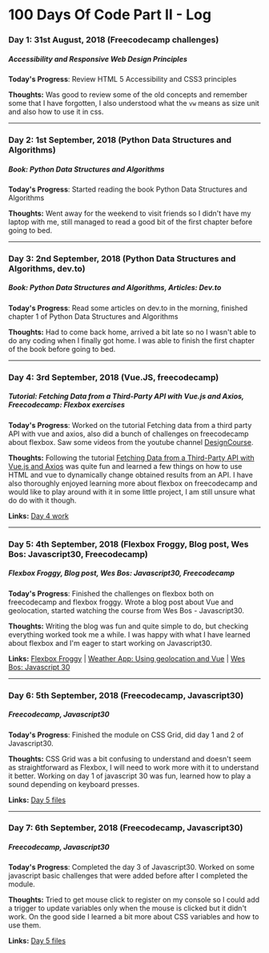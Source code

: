 # 100 Days Of Code Part II - Log

### Day 1: 31st August, 2018 (Freecodecamp challenges)
##### Accessibility and Responsive Web Design Principles

**Today's Progress**: Review HTML 5 Accessibility and CSS3 principles

**Thoughts:**  Was good to review some of the old concepts and remember some that I have forgotten, I also understood what the `vw` means as size unit and also how to use it in css.

----

### Day 2: 1st September, 2018 (Python Data Structures and Algorithms)
##### Book: Python Data Structures and Algorithms

**Today's Progress**: Started reading the book Python Data Structures and Algorithms

**Thoughts:**  Went away for the weekend to visit friends so I didn't have my laptop with me, still managed to read a good bit of the first chapter before going to bed.

----

### Day 3: 2nd September, 2018 (Python Data Structures and Algorithms, dev.to)
##### Book: Python Data Structures and Algorithms, Articles: Dev.to

**Today's Progress**: Read some articles on dev.to in the morning, finished chapter 1 of Python Data Structures and Algorithms

**Thoughts:**  Had to come back home, arrived a bit late so no I wasn't able to do any coding when I finally got home. I was able to finish the first chapter of the book before going to bed.

----

### Day 4: 3rd September, 2018 (Vue.JS, freecodecamp)
##### Tutorial: Fetching Data from a Third-Party API with Vue.js and Axios, Freecodecamp: Flexbox exercises

**Today's Progress**: Worked on the tutorial Fetching data from a third party API with vue and axios, also did a bunch of challenges on freecodecamp about flexbox. Saw some videos from the youtube channel [DesignCourse](https://www.youtube.com/user/DesignCourse).

**Thoughts:**  Following the tutorial [Fetching Data from a Third-Party API with Vue.js and Axios](https://www.sitepoint.com/fetching-data-third-party-api-vue-axios/) was quite fun and learned a few things on how to use HTML and vue to dynamically change obtained results from an API. I have also thoroughly enjoyed learning more about flexbox on freecodecamp and would like to play around with it in some little project, I am still unsure what do do with it though.

**Links:** [Day 4 work](day-4/index.html)

---

### Day 5: 4th September, 2018 (Flexbox Froggy, Blog post, Wes Bos: Javascript30, Freecodecamp)
##### Flexbox Froggy, Blog post, Wes Bos: Javascript30, Freecodecamp

**Today's Progress**: Finished the challenges on flexbox both on freecodecamp and flexbox froggy. Wrote a blog post about Vue and geolocation, started watching the course from Wes Bos - Javascript30.

**Thoughts:**  Writing the blog was fun and quite simple to do, but checking everything worked took me a while. I was happy with what I have learned about flexbox and I'm eager to start working on Javascript30.

**Links:** [Flexbox Froggy](https://flexboxfroggy.com) | [Weather App: Using geolocation and Vue](https://dev.to/fabiorosado/weather-app-using-geolocation-and-vue-1jc7) | [Wes Bos: Javascript 30](https://javascript30.com)

---

### Day 6: 5th September, 2018 (Freecodecamp, Javascript30)
##### Freecodecamp, Javascript30

**Today's Progress**: Finished the module on CSS Grid, did day 1 and 2 of Javascript30.

**Thoughts:**  CSS Grid was a bit confusing to understand and doesn't seem as straightforward as Flexbox, I will need to work more with it to understand it better. Working on day 1 of javascript 30 was fun, learned how to play a sound depending on keyboard presses.

**Links:** [Day 5 files](day-5/)

---

### Day 7: 6th September, 2018 (Freecodecamp, Javascript30)
##### Freecodecamp, Javascript30

**Today's Progress**: Completed the day 3 of Javascript30. Worked on some javascript basic challenges that were added before after I completed the module.

**Thoughts:**  Tried to get mouse click to register on my console so I could add a trigger to update variables only when the mouse is clicked but it didn't work. On the good side I learned a bit more about CSS variables and how to use them.

**Links:** [Day 5 files](day-7/)